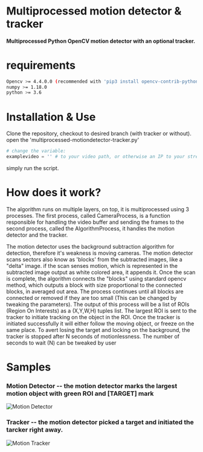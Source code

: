 # Multiprocessed motion detector & tracker

#### Multiprocessed Python OpenCV motion detector with an optional tracker.

# requirements
```bash
Opencv >= 4.4.0.0 (recommended with 'pip3 install opencv-contrib-python')
numpy >= 1.18.0
python >= 3.6
```
# Installation & Use
Clone the repository, checkout to desired branch (with tracker or without).
open the 'multiprocessed-motiondetector-tracker.py' 
```python
# change the variable:
examplevideo = '' # to your video path, or otherwise an IP to your stream
```
simply run the script.

# How does it work?
The algorithm runs on multiple layers, on top, it is multiprocessed using 3 processes.
The first process, called CameraProcess, is a function responsible for handling the video buffer and sending the frames
to the second process, called the AlgorithmProcess, it handles the motion detector and the tracker.

The motion detector uses the background subtraction algorithm for detection, therefore it's weakness is moving cameras.
The motion detector scans sectors also know as 'blocks' from the subtracted images, like a "delta" image. if the scan senses motion,
which is represented in the subtracted image output as white colored area, it appends it.
Once the scan is complete, the algorithm connects the "blocks" using standard opencv method, which outputs a block with size proportional 
to the connected blocks, in averaged out area. The process continues until all blocks are connected or removed if they are too small
(This can be changed by tweaking the parameters).
The output of this process will be a list of ROIs (Region On Interests) as a (X,Y,W,H) tuples list.
The largest ROI is sent to the tracker to initiate tracking on the object in the ROI.
Once the tracker is initiated successfully it will either follow the moving object, or freeze on the same place.
To avert losing the target and locking on the background, the tracker is stopped after N seconds of motionlessness.
The number of seconds to wait (N) can be tweaked by user

# Samples
### Motion Detector -- the motion detector marks the largest motion object with green ROI and [TARGET] mark
![Motion Detector](https://i.imgur.com/CsQZ914.gif)

### Tracker -- the motion detector picked a target and initiated the tarcker right away.
![Motion Tracker](https://media.giphy.com/media/ET5BM50AUa4J2kHaKx/giphy.gif)

